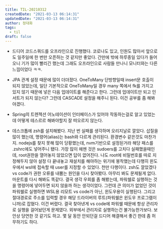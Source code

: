 ```yaml
---
title: TIL-20210312
createdDate: "2021-03-13 06:14:31"
updatedDate: "2021-03-13 06:14:31"
author: 정대화
tags:
  - til
draft: false
---
```


- 드디어 코드스쿼드를 오프라인으로 진행했다. 코로나도 있고, 인원도 많아서 앞으로도 일주일에 한 번만 오픈하는 것 같지만 좋았다. 간만에 밖에 하루종일 있다가 들어오니 기가 많이 빨리긴 했는데 그래도 오프라인으로 사람들 만나니 모니터와는 다른 느낌이었다 ㅋㅋ.

- JPA 관계 설정 때문에 많이 더뎌졌다. OneToMany 단방향일때 insert문 호출이 되지 않았는데, 일단 기본적으로 OneToMany일 경우 many 쪽에서 fk를 가지고 있지 않기 때문에 넣은 다음 업데이트를 해준다고 한다. 그런데 업데이트만 되고 인서트가 되지 않는다? 그런데 CASCADE 설정을 해주니 된다. 이건 공부를 좀 해봐야겠다.

- Spring의 트렌젝션 어노테이션이 인터페이스가 있어야 작동하는걸로 알고 있었는데 어떻게 테스르르 해봐야할지 잘 떠오르지 않는다.

- 데스크톱에 zsh를 설치해봤다. 지난 번 실패를 생각하며 오리지날로 깔았다. 삽질을 많이 했는데, 명령어(alias)는 bash와 다르게 관리된다. 환경변수 같은것도 마찬가지. nodejs를 찾지 못해 많이 당황했는데, nvm기반으로 설정된거라 해당 패스를 .zshrc에도 넣어주니 됐다. 가장 많이 헤멘 것은 sudoers를 고치다 실패했을때인데, root권한을 열어놓지 않았으면 답이 없어진다. 나도 root에 비밀번호를 따로 지정해두지 않아 설정 다 끝내놓고 재설치를 해야하는 위기에 봉착했는데 다행히 윈도우에서 wsl에 접속할 때 user를 지정할 수 있었다. 천만 다행이다. zsh도 깔았겠다  vs code가 권한 오류를 내뿜는 원인을 다시 찾아봤다. 아무리 봐도 문제될게 없다. 마운트를 다시 해봐도 똑같다. 결국 생각 우회를 좀 해봤는데, 파워쉘로 실행하는 것을 명령어에 넣어두면 되지 않을까 하는 생각이었다. 그런데 큰 의미가 없었던 것이 파워쉘로 실행하면 WSL용 리모트 vs code가 아닌, 윈도우용이 실행된다. 그리고 절대경로로 주소를 입력할 경우 해당 드라이버의 루트(파워쉘은 윈도우 프로그램이니까)로 잡혔다. 이건 버렸다. 결국 찾아낸게 vs code에 파워쉘 때문에 항상 관리자로 실행을 걸어놨던게 문제였다. 외부에서 관리자로 실행하는건 불가능한가보다. 보안상 당연한 것 같기도 하고. 몇 달 동안 안되던걸 드디어 해결해서 좋긴 한데 좀 허무하기도 하다.
